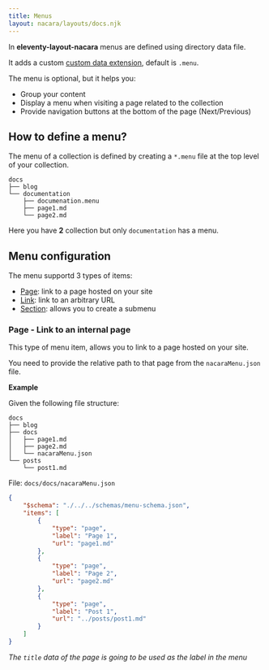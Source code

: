 ```yaml
---
title: Menus
layout: nacara/layouts/docs.njk
---
```


In **eleventy-layout-nacara** menus are defined using directory data file.

It adds a custom [custom data extension](https://www.11ty.dev/docs/data-custom/), default is `.menu`.

The menu is optional, but it helps you:

- Group your content
- Display a menu when visiting a page related to the collection
- Provide navigation buttons at the bottom of the page (Next/Previous)

## How to define a menu?

The menu of a collection is defined by creating a `*.menu` file at the top level of your collection.

```text
docs
├── blog
└── documentation
    ├── documenation.menu
    ├── page1.md
    └── page2.md
```

Here you have **2** collection but only `documentation` has a menu.

## Menu configuration

The menu supportd 3 types of items:

- [Page](#page): link to a page hosted on your site
- [Link](#link): link to an arbitrary URL
- [Section](#section): allows you to create a submenu

### Page - Link to an internal page

This type of menu item, allows you to link to a page hosted on your site.

You need to provide the relative path to that page from the `nacaraMenu.json` file.

**Example**

Given the following file structure:

```text
docs
├── blog
├── docs
│   ├── page1.md
│   ├── page2.md
│   └── nacaraMenu.json
└── posts
    └── post1.md
```

File: `docs/docs/nacaraMenu.json`

```json
{
    "$schema": "./../../schemas/menu-schema.json",
    "items": [
        {
            "type": "page",
            "label": "Page 1",
            "url": "page1.md"
        },
        {
            "type": "page",
            "label": "Page 2",
            "url": "page2.md"
        },
        {
            "type": "page",
            "label": "Post 1",
            "url": "../posts/post1.md"
        }
    ]
}
```

*The `title` data of the page is going to be used as the label in the menu*
